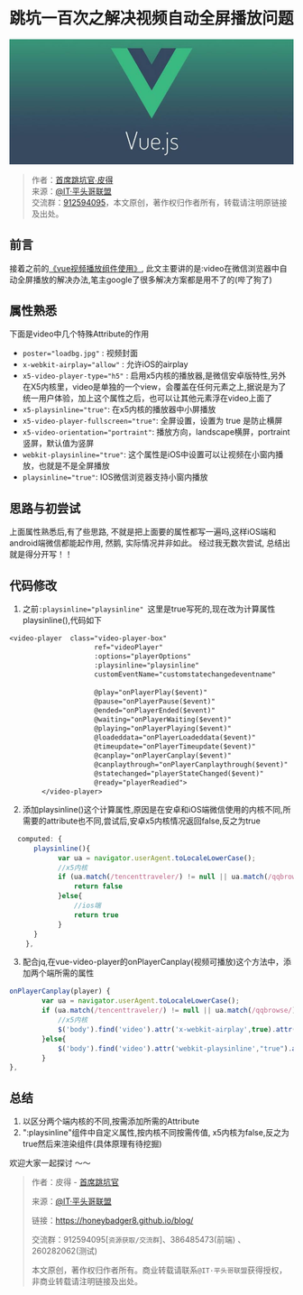 # 跳坑一百次之解决视频自动全屏播放问题

![banner](./_images/timg.jpeg)

> 作者：[首席跳坑官∙皮得](https://blog.peterzhu.club/ "首席跳坑官∙皮得")<br/>
> 来源：[@IT·平头哥联盟](https://honeybadger8.github.io/blog/ "@IT·平头哥联盟")<br/>
> 交流群：[912594095](https://shang.qq.com/wpa/qunwpa?idkey=265166274bca82709718a0ae1fa9c55d65dd3608ebc780f9e6ea41e2761f5ec2 "@IT·平头哥联盟QQ交流群")，本文原创，著作权归作者所有，转载请注明原链接及出处。

## 前言

接着之前的[《vue视频播放组件使用》](frontends/vue/vue_video_player使用.md),
此文主要讲的是:video在微信浏览器中自动全屏播放的解决办法,笔主google了很多解决方案都是用不了的(哔了狗了)

## 属性熟悉
下面是video中几个特殊Attribute的作用

- `poster="loadbg.jpg"` : 视频封面
- `x-webkit-airplay="allow"` : 允许iOS的airplay
- `x5-video-player-type="h5"` : 启用x5内核的播放器,是微信安卓版特性,另外在X5内核里，video是单独的一个view，会覆盖在任何元素之上,据说是为了统一用户体验，加上这个属性之后，也可以让其他元素浮在video上面了
- `x5-playsinline="true"`: 在x5内核的播放器中小屏播放    
- `x5-video-player-fullscreen="true"`: 全屏设置，设置为 true 是防止横屏
- `x5-video-orientation="portraint"`: 播放方向，landscape横屏，portraint竖屏，默认值为竖屏
- `webkit-playsinline="true"`: 这个属性是iOS中设置可以让视频在小窗内播放，也就是不是全屏播放
- `playsinline="true"`: IOS微信浏览器支持小窗内播放

## 思路与初尝试

上面属性熟悉后,有了些思路, 不就是把上面要的属性都写一遍吗,这样iOS端和android端微信都能起作用,
 然鹅, 实际情况并非如此。 经过我无数次尝试, 总结出就是得分开写！！ 

## 代码修改

1. 之前`:playsinline="playsinline" `这里是true写死的,现在改为计算属性playsinline(),代码如下
```template
<video-player  class="video-player-box"
	                 ref="videoPlayer"
	                 :options="playerOptions"
	                 :playsinline="playsinline" 
	                 customEventName="customstatechangedeventname"
					 
	                 @play="onPlayerPlay($event)"
	                 @pause="onPlayerPause($event)"
	                 @ended="onPlayerEnded($event)"
	                 @waiting="onPlayerWaiting($event)"
	                 @playing="onPlayerPlaying($event)"
	                 @loadeddata="onPlayerLoadeddata($event)"
	                 @timeupdate="onPlayerTimeupdate($event)"
	                 @canplay="onPlayerCanplay($event)"
	                 @canplaythrough="onPlayerCanplaythrough($event)"
	                 @statechanged="playerStateChanged($event)"
	                 @ready="playerReadied">
	    </video-player>
```
	 
2. 添加playsinline()这个计算属性,原因是在安卓和iOS端微信使用的内核不同,所需要的attribute也不同,尝试后,安卓x5内核情况返回false,反之为true
```javascript
  computed: {
      playsinline(){
      		var ua = navigator.userAgent.toLocaleLowerCase();
	        //x5内核
		    if (ua.match(/tencenttraveler/) != null || ua.match(/qqbrowse/) != null) {
		    	return false
		    }else{
		    	//ios端
				return true				
		    }
      }
    },
```

3. 配合jq,在vue-video-player的onPlayerCanplay(视频可播放)这个方法中，添加两个端所需的属性
```javascript
onPlayerCanplay(player) {
		var ua = navigator.userAgent.toLocaleLowerCase();
		if (ua.match(/tencenttraveler/) != null || ua.match(/qqbrowse/) != null) {	
			//x5内核	
		    $('body').find('video').attr('x-webkit-airplay',true).attr('x5-playsinline',true).attr('webkit-playsinline',true).attr('playsinline',true)
		}else{
		    $('body').find('video').attr('webkit-playsinline',"true").attr('playsinline',"true") 
		}
},
```

## 总结
1. 以区分两个端内核的不同,按需添加所需的Attribute
2. ":playsinline"组件中自定义属性,按内核不同按需传值, x5内核为false,反之为true然后来渲染组件(具体原理有待挖掘)

欢迎大家一起探讨 ～～

> 作者：皮得 - [首席跳坑官](https://blog.peterzhu.club/)
>
> 来源：[@IT·平头哥联盟](https://honeybadger8.github.io/blog/ "@IT·平头哥联盟")
> 
> 链接：https://honeybadger8.github.io/blog/
> 
> 交流群：912594095[`资源获取/交流群`]、386485473(前端) 、260282062(测试)
>
> 本文原创，著作权归作者所有。商业转载请联系`@IT·平头哥联盟`获得授权，非商业转载请注明链接及出处。 
